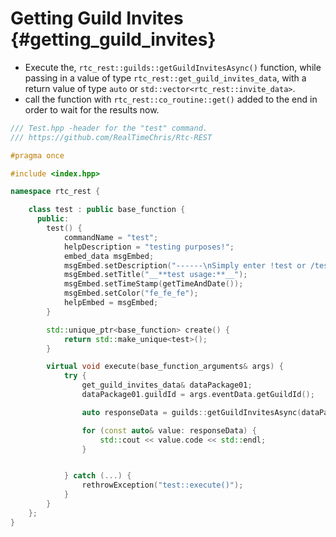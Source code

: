 Getting Guild Invites {#getting_guild_invites}
============
- Execute the, `rtc_rest::guilds::getGuildInvitesAsync()` function, while passing in a value of type `rtc_rest::get_guild_invites_data`, with a return value of type `auto` or `std::vector<rtc_rest::invite_data>`.
- call the function with `rtc_rest::co_routine::get()` added to the end in order to wait for the results now.

```cpp
/// Test.hpp -header for the "test" command.
/// https://github.com/RealTimeChris/Rtc-REST

#pragma once

#include <index.hpp>

namespace rtc_rest {

	class test : public base_function {
	  public:
		test() {
			commandName = "test";
			helpDescription = "testing purposes!";
			embed_data msgEmbed;
			msgEmbed.setDescription("------\nSimply enter !test or /test!\n------");
			msgEmbed.setTitle("__**test usage:**__");
			msgEmbed.setTimeStamp(getTimeAndDate());
			msgEmbed.setColor("fe_fe_fe");
			helpEmbed = msgEmbed;
		}

		std::unique_ptr<base_function> create() {
			return std::make_unique<test>();
		}

		virtual void execute(base_function_arguments& args) {
			try {
				get_guild_invites_data& dataPackage01;
				dataPackage01.guildId = args.eventData.getGuildId();

				auto responseData = guilds::getGuildInvitesAsync(dataPackage01).get();

				for (const auto& value: responseData) {
					std::cout << value.code << std::endl;
				}


			} catch (...) {
				rethrowException("test::execute()");
			}
		}
	};
}


```
